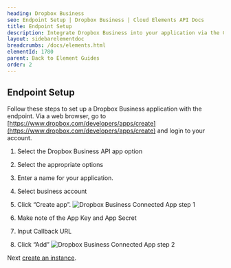 ```yaml
---
heading: Dropbox Business
seo: Endpoint Setup | Dropbox Business | Cloud Elements API Docs
title: Endpoint Setup
description: Integrate Dropbox Business into your application via the Cloud Elements APIs.
layout: sidebarelementdoc
breadcrumbs: /docs/elements.html
elementId: 1780
parent: Back to Element Guides
order: 2
---
```

## Endpoint Setup

Follow these steps to set up a Dropbox Business application with the endpoint. Via a web browser, go to [https://www.dropbox.com/developers/apps/create](https://www.dropbox.com/developers/apps/create) and login to your account.

1. Select the Dropbox Business API app option

2. Select the appropriate options

3. Enter a name for your application.

4. Select business account

5. Click “Create app”.
![Dropbox Business Connected App step 1](http://cloud-elements.com/wp-content/uploads/2016/03/DropboxBusinessAPI1.png)

6. Make note of the App Key and App Secret

7. Input Callback URL

8. Click “Add”
![Dropbox Business Connected App step 2](http://cloud-elements.com/wp-content/uploads/2016/03/DropboxBusinessAPI2.png)

Next [create an instance](dropbox-business-create-instance.html).
